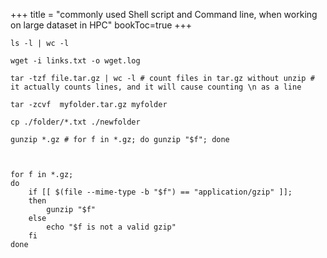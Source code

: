 +++
title = "commonly used Shell script and Command line, when working on large dataset in HPC"
bookToc=true
+++

```shell
ls -l | wc -l

wget -i links.txt -o wget.log

tar -tzf file.tar.gz | wc -l # count files in tar.gz without unzip # it actually counts lines, and it will cause counting \n as a line

tar -zcvf  myfolder.tar.gz myfolder

cp ./folder/*.txt ./newfolder

gunzip *.gz # for f in *.gz; do gunzip "$f"; done



```


```shell
for f in *.gz;
do 
    if [[ $(file --mime-type -b "$f") == "application/gzip" ]]; 
    then 
        gunzip "$f" 
    else 
        echo "$f is not a valid gzip" 
    fi
done
```